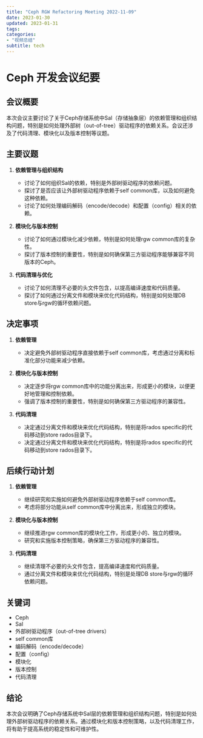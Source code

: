 ```yaml
---
title: "Ceph RGW Refactoring Meeting 2022-11-09"
date: 2023-01-30
updated: 2023-01-31
tags:
categories:
- "视频总结"
subtitle: tech
---
```



# Ceph 开发会议纪要

## 会议概要
本次会议主要讨论了关于Ceph存储系统中Sal（存储抽象层）的依赖管理和组织结构问题，特别是如何处理外部树（out-of-tree）驱动程序的依赖关系。会议还涉及了代码清理、模块化以及版本控制等议题。

## 主要议题
1. **依赖管理与组织结构**
   - 讨论了如何组织Sal的依赖，特别是外部树驱动程序的依赖问题。
   - 探讨了是否应该让外部树驱动程序依赖于self common库，以及如何避免这种依赖。
   - 讨论了如何处理编码解码（encode/decode）和配置（config）相关的依赖。

2. **模块化与版本控制**
   - 讨论了如何通过模块化减少依赖，特别是如何处理rgw common库的复杂性。
   - 探讨了版本控制的重要性，特别是如何确保第三方驱动程序能够兼容不同版本的Ceph。

3. **代码清理与优化**
   - 讨论了如何清理不必要的头文件包含，以提高编译速度和代码质量。
   - 探讨了如何通过分离文件和模块来优化代码结构，特别是如何处理DB store与rgw的循环依赖问题。

## 决定事项
1. **依赖管理**
   - 决定避免外部树驱动程序直接依赖于self common库，考虑通过分离和标准化部分功能来减少依赖。

2. **模块化与版本控制**
   - 决定逐步将rgw common库中的功能分离出来，形成更小的模块，以便更好地管理和控制依赖。
   - 强调了版本控制的重要性，特别是如何确保第三方驱动程序的兼容性。

3. **代码清理**
   - 决定通过分离文件和模块来优化代码结构，特别是将rados specific的代码移动到store rados目录下。
   - 决定通过分离文件和模块来优化代码结构，特别是将rados specific的代码移动到store rados目录下。

## 后续行动计划
1. **依赖管理**
   - 继续研究和实施如何避免外部树驱动程序依赖于self common库。
   - 考虑将部分功能从self common库中分离出来，形成独立的模块。

2. **模块化与版本控制**
   - 继续推进rgw common库的模块化工作，形成更小的、独立的模块。
   - 研究和实施版本控制策略，确保第三方驱动程序的兼容性。

3. **代码清理**
   - 继续清理不必要的头文件包含，提高编译速度和代码质量。
   - 通过分离文件和模块来优化代码结构，特别是处理DB store与rgw的循环依赖问题。

## 关键词
- Ceph
- Sal
- 外部树驱动程序（out-of-tree drivers）
- self common库
- 编码解码（encode/decode）
- 配置（config）
- 模块化
- 版本控制
- 代码清理

## 结论
本次会议明确了Ceph存储系统中Sal层的依赖管理和组织结构问题，特别是如何处理外部树驱动程序的依赖关系。通过模块化和版本控制策略，以及代码清理工作，将有助于提高系统的稳定性和可维护性。